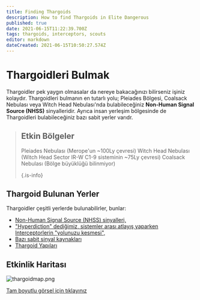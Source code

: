 ```yaml
---
title: Finding Thargoids
description: How to find Thargoids in Elite Dangerous
published: true
date: 2021-06-15T11:22:39.700Z
tags: thargoids, interceptors, scouts
editor: markdown
dateCreated: 2021-06-15T10:50:27.574Z
---
```


# Thargoidleri Bulmak
Thargoidler pek yaygın olmasalar da nereye bakacağınızı bilirseniz işiniz kolaydır. Thargoidleri bulmanın en tutarlı yolu; Pleiades Bölgesi, Coalsack Nebulası veya Witch Head Nebulası'nda bulabileceğiniz **Non-Human Signal Source (NHSS)** sinyalleridir. Ayrıca insan yerleşim bölgesinde de Thargoidleri bulabileceğiniz bazı sabit yerler varıdr.

> ## Etkin Bölgeler
> 
> Pleiades Nebulası (Merope'un ~100Ly çevresi) Witch Head Nebulası (Witch Head Sector IR-W C1-9 sisteminin ~75Ly çevresi) Coalsack Nebulası (Bölge büyüklüğü bilinmiyor) 
> 
> {.is-info}

## Thargoid Bulunan Yerler

Thargoidler çeşitli yerlerde bulunabilirler, bunlar:
- [Non-Human Signal Source (NHSS) sinyalleri,](/en/nhss)
- ["Hyperdiction" dediğimiz, sistemler arası atlayış yaparken Interceptorlerin "yolunuzu kesmesi",](/en/hyperdictions)
- [Bazı sabit sinyal kaynakları](/en/static-signals)
- [Thargoid Yapıları](https://canonn.science/codex/the-unknown-structure/?highlight=structure)

## Etkinlik Haritası

![thargoidmap.png](/img/thargoidmap.png)

[Tam boyutlu görsel için tıklayınız](https://cdn.discordapp.com/attachments/625989888432537611/854310144946208808/Thargoid_Activity_Map_v0.5.png)
